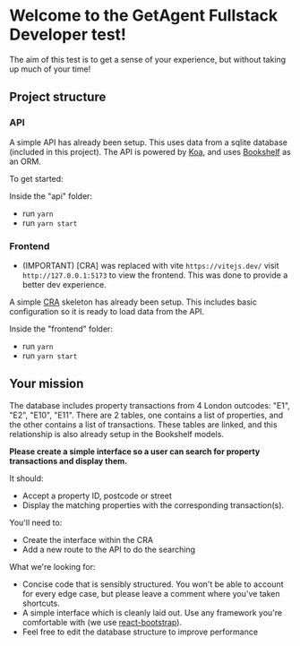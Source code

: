 # Welcome to the GetAgent Fullstack Developer test!

The aim of this test is to get a sense of your experience, but without taking up much of your time!

## Project structure

### API

A simple API has already been setup. This uses data from a sqlite database (included in this project). The API is powered by [Koa](https://github.com/koajs/koa), and uses [Bookshelf](https://bookshelfjs.org/) as an ORM.

To get started:

Inside the "api" folder:

- run `yarn`
- run `yarn start`

### Frontend

- (IMPORTANT) [CRA] was replaced with vite `https://vitejs.dev/` visit `http://127.0.0.1:5173` to view the frontend. This was done to provide a better dev experience.

A simple [CRA](https://create-react-app.dev) skeleton has already been setup. This includes basic configuration so it is ready to load data from the API.

Inside the "frontend" folder:

- run `yarn`
- run `yarn start`

## Your mission

The database includes property transactions from 4 London outcodes: "E1", "E2", "E10", "E11". There are 2 tables, one contains a list of properties, and the other contains a list of transactions. These tables are linked, and this relationship is also already setup in the Bookshelf models.

**Please create a simple interface so a user can search for property transactions and display them.**

It should:

- Accept a property ID, postcode or street
- Display the matching properties with the corresponding transaction(s).

You'll need to:

- Create the interface within the CRA
- Add a new route to the API to do the searching

What we're looking for:

- Concise code that is sensibly structured. You won't be able to account for every edge case, but please leave a comment where you've taken shortcuts.
- A simple interface which is cleanly laid out. Use any framework you're comfortable with (we use [react-bootstrap](https://react-bootstrap.github.io/)).
- Feel free to edit the database structure to improve performance
